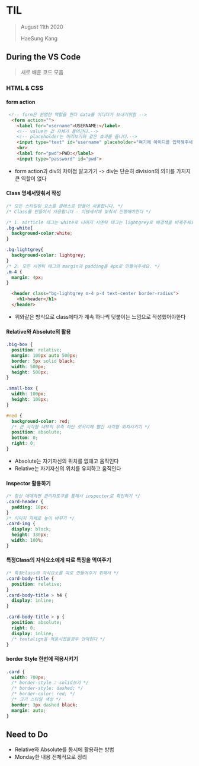 # TIL

> August 11th 2020
>
> HaeSung Kang



## During the VS Code

> 새로 배운 코드 모음

### HTML & CSS

#### form action  

```html
 <!-- form은 분명한 역할을 한다 data를 어디다가 보내기위함 -->
  <form action="">
    <label for="username">USERNAME:</label>
    <!-- value는 값 자체가 들어간다.-->
    <!-- placeholder는 미리보기와 같은 효과를 줍니다.-->
    <input type="text" id="username" placeholder="여기에 아이디를 입력해주세요.">
    <br>
    <label for="pwd">PWD:</label>
    <input type="password" id="pwd">
```

- form action과 div의 차이점 알고가기 -> div는 단순히 division의 의미를 가지지 큰 역할이 없다



#### Class 명세서맞춰서 작성

```css
/* 모든 스타일링 요소를 클래스로 만들어 사용합니다. */
/* Class를 만들어서 사용합니다 - 이명세서에 맞춰서 진행해야한다 */

/* 1. airticle 태그는 white로 나머지 시멘틱 태그는 lightgrey로 배경색을 바꿔주세요. */
.bg-white{
  background-color:white;
}

.bg-lightgrey{
  background-color: lightgrey;
}
/* 2. 모든 시멘틱 태그의 margin과 padding을 4px로 만들어주세요. */
.m-4 {
  margin: 4px;
}
```

```html
  <header class="bg-lightgrey m-4 p-4 text-center border-radius">
    <h1>header</h1>
  </header>
```

- 위와같은 방식으로 class에다가 계속 하나씩 덧붙이는 느낌으로 작성했어야한다



#### Relative와 Absolute의 활용

```css
.big-box {
  position: relative;
  margin: 100px auto 500px;
  border: 5px solid black;
  width: 500px;
  height: 500px;
}

.small-box {
  width: 100px;
  height: 100px;
}

#red {
  background-color: red;
  /* 큰 사각형 내부의 우측 하단 모서리에 빨간 사각형 위치시키기 */
  position: absolute;
  bottom: 0;
  right: 0;
}
```

- Absolute는 자기자신의 위치를 없애고 움직인다
- Relative는 자기자신의 위치를 유지하고 움직인다



#### Inspector 활용하기

```css
/* 항상 애매하면 관리자도구를 통해서 inspector로 확인하기 */
.card-header {
  padding: 18px;
}
/* 이미지 자체로 높이 바꾸기 */
.card-img {
  display: block;
  height: 330px;
  width: 100%;
}
```



#### 특정Class의 자식요소에게 따로 특징을 먹여주기

```css
/* 특정class의 자식요소를 따로 만들어주기 위해서 */
.card-body-title {
  position: relative;
}
.card-body-title > h4 {
  display: inline;
} 

.card-body-title > p {
  position: absolute;
  right: 0;
  display: inline;
  /* textalign을 적용시켰을경우 안먹힌다 */
}
```



#### border Style 한번에 적용시키기

```css
.card {
  width: 700px;
  /* border-style : solid쓰기 */
  /* border-style: dashed; */
  /* border-color: red; */
  /* 크기 스타일 색상 */
  border: 3px dashed black; 
  margin: auto;
}
```



## Need to Do

- Relative와 Absolute를 동시에 활용하는 방법
- Monday한 내용 전체적으로 정리